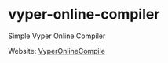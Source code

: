 # vyper-online-compiler
 Simple Vyper Online Compiler

Website: [VyperOnlineCompile](https://compile.vyperonline.com/)
